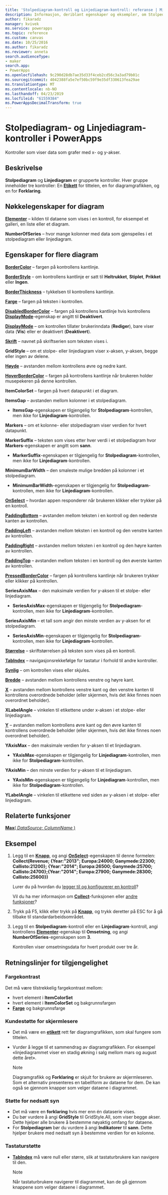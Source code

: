 ```yaml
---
title: 'Stolpediagram-kontroll og Linjediagram-kontroll: referanse | Microsoft Docs'
description: Informasjon, deriblant egenskaper og eksempler, om Stolpediagram-kontroller og Linjediagram-kontroller
author: fikaradz
manager: kvivek
ms.service: powerapps
ms.topic: reference
ms.custom: canvas
ms.date: 10/25/2016
ms.author: fikaradz
ms.reviewer: anneta
search.audienceType:
- maker
search.app:
- PowerApps
ms.openlocfilehash: 9c290d28db7ae35d33f4ceb2cd56c3a3ad79b01c
ms.sourcegitcommit: 4042388fa5e7ef50bc59f9e35df330613fea29ae
ms.translationtype: MT
ms.contentlocale: nb-NO
ms.lasthandoff: 04/23/2019
ms.locfileid: "61559384"
ms.PowerAppsDecimalTransform: true
---
```

# <a name="column-chart-and-line-chart-controls-in-powerapps"></a>Stolpediagram- og Linjediagram-kontroller i PowerApps
Kontroller som viser data som grafer med x- og y-akser.

## <a name="description"></a>Beskrivelse
**Stolpediagram** og **Linjediagram** er grupperte kontroller. Hver gruppe inneholder tre kontroller: En **[Etikett](control-text-box.md)** for tittelen, en for diagramgrafikken, og en for **Forklaring**.

## <a name="chart-key-properties"></a>Nøkkelegenskaper for diagram
**[Elementer](properties-core.md)** – kilden til dataene som vises i en kontroll, for eksempel et galleri, en liste eller et diagram.

**NumberOfSeries** – hvor mange kolonner med data som gjenspeiles i et stolpediagram eller linjediagram.

## <a name="additional-chart-properties"></a>Egenskaper for flere diagram
**[BorderColor](properties-color-border.md)** – fargen på kontrollens kantlinje.

**[BorderStyle](properties-color-border.md)** – om kontrollens kantlinje er satt til **Heltrukket**, **Stiplet**, **Prikket** eller **Ingen**.

**[BorderThickness](properties-color-border.md)** – tykkelsen til kontrollens kantlinje.

**[Farge](properties-color-border.md)** – fargen på teksten i kontrollen.

**[DisabledBorderColor](properties-color-border.md)** – fargen på kontrollens kantlinje hvis kontrollens **[DisplayMode](properties-core.md)**-egenskap er angitt til **Deaktivert**.

**[DisplayMode](properties-core.md)** – om kontrollen tillater brukerinndata (**Rediger**), bare viser data (**Vis**) eller er deaktivert (**Deaktivert**).

**[Skrift](properties-text.md)** – navnet på skriftserien som teksten vises i.

**GridStyle** – om et stolpe- eller linjediagram viser x-aksen, y-aksen, begge eller ingen av delene.

**[Høyde](properties-size-location.md)** – avstanden mellom kontrollens øvre og nedre kant.

**[HoverBorderColor](properties-color-border.md)**  – fargen på kontrollens kantlinje når brukeren holder musepekeren på denne kontrollen.

**ItemColorSet** – fargen på hvert datapunkt i et diagram.

**ItemsGap** – avstanden mellom kolonner i et stolpediagram.

* **ItemsGap**-egenskapen er tilgjengelig for **Stolpediagram**-kontrollen, men ikke for **Linjediagram**-kontrollen.

**Markers** – om et kolonne- eller stolpediagram viser verdien for hvert datapunkt.

**MarkerSuffix** – teksten som vises etter hver verdi i et stolpediagram hvor **Markers**-egenskapen er angitt som **sann**.

* **MarkerSuffix**-egenskapen er tilgjengelig for **Stolpediagram**-kontrollen, men ikke for **Linjediagram**-kontrollen.

**MinimumBarWidth** – den smaleste mulige bredden på kolonner i et stolpediagram.

* **MinimumBarWidth**-egenskapen er tilgjengelig for **Stolpediagram**-kontrollen, men ikke for **Linjediagram**-kontrollen.

**[OnSelect](properties-core.md)** – hvordan appen responderer når brukeren klikker eller trykker på en kontroll.

**[PaddingBottom](properties-size-location.md)** – avstanden mellom teksten i en kontroll og den nederste kanten av kontrollen.

**[PaddingLeft](properties-size-location.md)** – avstanden mellom teksten i en kontroll og den venstre kanten av kontrollen.

**[PaddingRight](properties-size-location.md)** – avstanden mellom teksten i en kontroll og den høyre kanten av kontrollen.

**[PaddingTop](properties-size-location.md)** – avstanden mellom teksten i en kontroll og den øverste kanten av kontrollen.

**[PressedBorderColor](properties-color-border.md)**  – fargen på kontrollens kantlinje når brukeren trykker eller klikker på kontrollen.

**SeriesAxisMax** – den maksimale verdien for y-aksen til et stolpe- eller linjediagram.

* **SeriesAxisMax**-egenskapen er tilgjengelig for **Stolpediagram**-kontrollen, men ikke for **Linjediagram**-kontrollen.

**SeriesAxisMin** – et tall som angir den minste verdien av y-aksen for et stolpediagram.

* **SeriesAxisMin**-egenskapen er tilgjengelig for **Stolpediagram**-kontrollen, men ikke for **Linjediagram**-kontrollen.

**[Størrelse](properties-text.md)** – skriftstørrelsen på teksten som vises på en kontroll.

**[TabIndex](properties-accessibility.md)** – navigasjonsrekkefølge for tastatur i forhold til andre kontroller.

**[Synlig](properties-core.md)** – om kontrollen vises eller skjules.

**[Bredde](properties-size-location.md)** – avstanden mellom kontrollens venstre og høyre kant.

**[X](properties-size-location.md)** – avstanden mellom kontrollens venstre kant og den venstre kanten til kontrollens overordnede beholder (eller skjermen, hvis det ikke finnes noen overordnet beholder).

**XLabelAngle** – vinkelen til etikettene under x-aksen i et stolpe- eller linjediagram.

**[Y](properties-size-location.md)** – avstanden mellom kontrollens øvre kant og den øvre kanten til kontrollens overordnede beholder (eller skjermen, hvis det ikke finnes noen overordnet beholder).

**YAxisMax** – den maksimale verdien for y-aksen til et linjediagram.

* **YAxisMax**-egenskapen er tilgjengelig for **Linjediagram**-kontrollen, men ikke for **Stolpediagram**-kontrollen.

**YAxisMin** – den minste verdien for y-aksen til et linjediagram.

* **YAxisMin**-egenskapen er tilgjengelig for **Linjediagram**-kontrollen, men ikke for **Stolpediagram**-kontrollen.

**YLabelAngle** – vinkelen til etikettene ved siden av y-aksen i et stolpe- eller linjediagram.

## <a name="related-functions"></a>Relaterte funksjoner
[**Max**( *DataSource*; *ColumnName* )](../functions/function-aggregates.md)

## <a name="example"></a>Eksempel
1. Legg til en **[Knapp](control-button.md)**, og angi **[OnSelect](properties-core.md)**-egenskapen til denne formelen:<br>
   **Collect(Revenue; {Year:"2013"; Europa:24000; Ganymede:22300; Callisto:21200}; {Year:"2014"; Europa:26500; Ganymede:25700; Callisto:24700};{Year:"2014"; Europa:27900; Ganymede:28300; Callisto:25600})**
   
    Lurer du på hvordan du [legger til og konfigurerer en kontroll](../add-configure-controls.md)?
   
    Vil du ha mer informasjon om **[Collect](../functions/function-clear-collect-clearcollect.md)**-funksjonen eller [andre funksjoner](../formula-reference.md)?
2. Trykk på F5, klikk eller trykk på **[Knapp](control-button.md)**, og trykk deretter på ESC for å gå tilbake til standardarbeidsområdet.
3. Legg til en **Stolpediagram**-kontroll eller en **Linjediagram**-kontroll, angi kontrollens **[Elementer](properties-core.md)**-egenskap til **Omsetning**, og angi **NumberOfSeries**-egenskapen som **3**.
   
    Kontrollen viser omsetningsdata for hvert produkt over tre år.


## <a name="accessibility-guidelines"></a>Retningslinjer for tilgjengelighet
### <a name="color-contrast"></a>Fargekontrast
Det må være tilstrekkelig fargekontrast mellom:
* hvert element i **ItemColorSet**
* hvert element i **ItemColorSet** og bakgrunnsfargen
* **[Farge](properties-color-border.md)** og bakgrunnsfarge

### <a name="screen-reader-support"></a>Kundestøtte for skjermlesere
* Det må være en **[etikett](control-text-box.md)** rett før diagramgrafikken, som skal fungere som tittelen.
* Vurder å legge til et sammendrag av diagramgrafikken. For eksempel «linjediagrammet viser en stadig økning i salg mellom mars og august dette året».

    > [!NOTE]
  > Diagramgrafikk og **Forklaring** er skjult for brukere av skjermleseren. Som et alternativ presenteres en tabellform av dataene for dem. De kan også se gjennom knapper som velger dataene i diagrammet.

### <a name="low-vision-support"></a>Støtte for nedsatt syn
* Det må være en **forklaring** hvis mer enn én dataserie vises.
* Du bør vurdere å angi **GridStyle** til GridStyle.All, som viser begge akser. Dette hjelper alle brukere å bestemme nøyaktig omfang for dataene.
* For **Stolpediagram** bør du vurdere å angi **Indikatorer** til **sann**. Dette hjelper brukere med nedsatt syn å bestemme verdien for en kolonne.

### <a name="keyboard-support"></a>Tastaturstøtte
* **[TabIndex](properties-accessibility.md)** må være null eller større, slik at tastaturbrukere kan navigere til den.

    > [!NOTE]
  > Når tastaturbrukere navigerer til diagrammet, kan de gå gjennom knappene som velger dataene i diagrammet.
